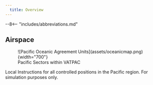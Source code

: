 ```yaml
---
  title: Overview
---
```


--8<-- "includes/abbreviations.md"

## Airspace
<figure markdown>
![Pacific Oceanic Agreement Units](assets/oceanicmap.png){width="700"}
    <figcaption>Pacific Sectors within VATPAC</figcaption>
</figure>

Local Instructions for all controlled positions in the Pacific region. For simulation purposes only.